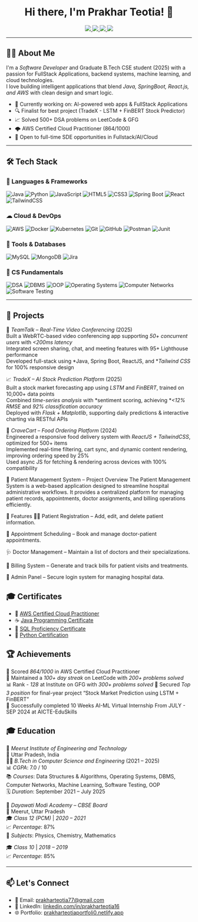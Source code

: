 <h1 align="center">Hi there, I'm Prakhar Teotia! 👋</h1>

<p align="center">
  <a href="https://www.linkedin.com/in/pranavteotia77/">
    <img src="https://img.shields.io/badge/LinkedIn-Pranav%20Teotia-blue?style=for-the-badge&logo=linkedin" />
  </a>
  <a href="mailto:pranavteotia77@gmail.com">
    <img src="https://img.shields.io/badge/Gmail-pranavteotia77@gmail.com-D14836?style=for-the-badge&logo=gmail&logoColor=white" />
  </a>
  <a href="https://pranavteotiaportfolio.netlify.app/">
    <img src="https://img.shields.io/badge/Portfolio-Visit-green?style=for-the-badge&logo=firefox&logoColor=white" />
  </a>
  <a href="https://wa.me/919457396750">
    <img src="https://img.shields.io/badge/WhatsApp-Chat-25D366?style=for-the-badge&logo=whatsapp&logoColor=white" />
  </a>
</p>



---

## 🧑‍💻 About Me

I'm a *Software Developer* and Graduate B.Tech CSE student (2025) with a passion for FullStack Applications, backend systems, machine learning, and cloud technologies.  
I love building intelligent applications that blend *Java, SpringBoot, React.js, and AWS* with clean design and smart logic.

- 🔭 Currently working on: AI-powered web apps & FullStack Applications
- 🔍 Finalist for best project (TradeX - LSTM + FinBERT Stock Predictor)
- 📈 Solved 500+ DSA problems on LeetCode & GFG
- 🌩 AWS Certified Cloud Practitioner (864/1000)
- 💬 Open to full-time SDE opportunities in Fullstack/AI/Cloud

---

## 🛠 Tech Stack

### 🚀 Languages & Frameworks
![Java](https://img.shields.io/badge/Java-%23ED8B00.svg?logo=openjdk&logoColor=white)
![Python](https://img.shields.io/badge/Python-%2314354C.svg?logo=python&logoColor=white)
![JavaScript](https://img.shields.io/badge/JavaScript-F7DF1E?logo=javascript&logoColor=black)
![HTML5](https://img.shields.io/badge/HTML5-E34F26?logo=html5&logoColor=white)
![CSS3](https://img.shields.io/badge/CSS3-1572B6?logo=css3&logoColor=white)
![Spring Boot](https://img.shields.io/badge/SpringBoot-6DB33F?logo=springboot&logoColor=white)
![React](https://img.shields.io/badge/React-%2320232a.svg?logo=react&logoColor=%2361DAFB)
![TailwindCSS](https://img.shields.io/badge/TailwindCSS-06B6D4?logo=tailwindcss&logoColor=white)


### ☁ Cloud & DevOps
![AWS](https://img.shields.io/badge/AWS-232F3E?logo=amazon-aws&logoColor=white)
![Docker](https://img.shields.io/badge/Docker-2496ED?logo=docker&logoColor=white)
![Kubernetes](https://img.shields.io/badge/Kubernetes-326CE5?logo=kubernetes&logoColor=white)
![Git](https://img.shields.io/badge/Git-F05032?logo=git&logoColor=white)
![GitHub](https://img.shields.io/badge/GitHub-181717?logo=github&logoColor=white)
![Postman](https://img.shields.io/badge/Postman-FF6C37?logo=postman&logoColor=white)
![Junit](https://img.shields.io/badge/JUnit-25A162?logo=java&logoColor=white)

### 🧠 Tools & Databases
![MySQL](https://img.shields.io/badge/MySQL-4479A1?logo=mysql&logoColor=white)
![MongoDB](https://img.shields.io/badge/MongoDB-4EA94B?logo=mongodb&logoColor=white)
![Jira](https://img.shields.io/badge/Jira-0052CC?logo=jira&logoColor=white)

### 🧮 CS Fundamentals
![DSA](https://img.shields.io/badge/Data%20Structures%20%26%20Algorithms-blueviolet?logo=codeforces&logoColor=white)
![DBMS](https://img.shields.io/badge/DBMS-%23007396.svg?logoColor=white)
![OOP](https://img.shields.io/badge/OOP-Principles-orange?logo=java&logoColor=white)
![Operating Systems](https://img.shields.io/badge/Operating%20Systems-%23323330.svg?logoColor=white)
![Computer Networks](https://img.shields.io/badge/Computer%20Networks-0052CC?logo=hackerrank&logoColor=white)
![Software Testing](https://img.shields.io/badge/Software%20Testing-darkred?logoColor=white)


---
## 🧪 Projects

🎥 *TeamTalk – Real-Time Video Conferencing* (2025)  
Built a WebRTC-based video conferencing app supporting *50+ concurrent users* with *<200ms latency*  
Integrated screen sharing, chat, and meeting features with 95+ Lighthouse performance  
Developed full-stack using *Java, Spring Boot, ReactJS, and **Tailwind CSS* for 100% responsive design  

📈 *TradeX – AI Stock Prediction Platform* (2025)  
Built a stock market forecasting app using *LSTM* and *FinBERT*, trained on 10,000+ data points  
Combined *time-series analysis* with *sentiment scoring, achieving **<12% RMSE* and *92% classification accuracy*  
Deployed with *Flask + Matplotlib*, supporting daily predictions & interactive charting via RESTful APIs  

🍔 *CraveCart – Food Ordering Platform* (2024)  
Engineered a responsive food delivery system with *ReactJS + TailwindCSS*, optimized for 500+ items  
Implemented real-time filtering, cart sync, and dynamic content rendering, improving ordering speed by 25%  
Used async JS for fetching & rendering across devices with 100% compatibility  

🏥 Patient Management System – Project Overview
The Patient Management System is a web-based application designed to streamline hospital administrative workflows. It provides a centralized platform for managing patient records, appointments, doctor assignments, and billing operations efficiently.

🔧 Features
👨‍⚕️ Patient Registration – Add, edit, and delete patient information.

📅 Appointment Scheduling – Book and manage doctor-patient appointments.

🩺 Doctor Management – Maintain a list of doctors and their specializations.

🧾 Billing System – Generate and track bills for patient visits and treatments.

🔐 Admin Panel – Secure login system for managing hospital data.

## 🎓 Certificates

- 🏅 [AWS Certified Cloud Practitioner](https://drive.google.com/file/d/1o_RpzY2SBh22FFEWWWnsM_u0I4UfT4X_/view?usp=drive_link)
- ☕ [Java Programming Certificate](https://www.hackerrank.com/certificates/b22811db8c0f)
- 💾 [SQL Proficiency Certificate](https://www.hackerrank.com/certificates/31bd4287ff3e)
- 🐍 [Python Certification](https://www.hackerrank.com/certificates/0e7ce62912df)

## 🏆 Achievements

🎯 Scored *864/1000* in AWS Certified Cloud Practitioner  
💪 Maintained a *100+ day streak* on LeetCode with *200+ problems solved*  
📊 Rank - *128* at Institute on GFG  with *300+ problems solved*
🥉 Secured *Top 3 position* for final-year project “Stock Market Prediction using LSTM + FinBERT”  
🚀 Successfully completed 10 Weeks AI-ML Virtual Internship From JULY - SEP 2024 at AICTE-EduSkills 


## 🎓 Education

🏫 *Meerut Institute of Engineering and Technology*  
📍 Uttar Pradesh, India  
🧑‍🎓 *B.Tech in Computer Science and Engineering* (2021 – 2025)  
📊 *CGPA*: 7.0 / 10  
📚 *Courses*: Data Structures & Algorithms, Operating Systems, DBMS, Computer Networks, Machine Learning, Software Testing, OOP  
🗓 *Duration*: September 2021 – July 2025

🏫 *Dayawati Modi Academy – CBSE Board*  
📍 Meerut, Uttar Pradesh  
🎓 *Class 12 (PCM)* | *2020 – 2021*  
📈 *Percentage*: 87%  
📘 *Subjects*: Physics, Chemistry, Mathematics

🎓 *Class 10* | *2018 – 2019*  
📈 *Percentage*: 85%

---

## 📫 Let's Connect
- 📧 Email: [prakharteotia77@gmail.com](mailto:prakharteotia77@gmail.com)
- 💼 LinkedIn: [linkedin.com/in/prakharteotia16](https://www.linkedin.com/in/prakharteotia16)
- 🌐 Portfolio: [prakharteotiaportfoli0.netlify.app](https://prakharteotiaportfoli0.netlify.app)
